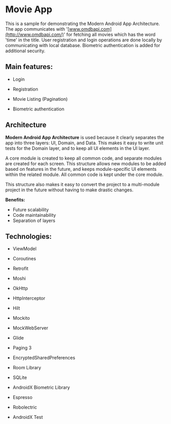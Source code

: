 # Movie App

This is a sample for demonstrating the Modern Android App Architecture. The app communicates with '[www.omdbapi.com](http://www.omdbapi.com/)' for fetching all movies which has the word 'time' in the title. User registration and login operations are done locally by communicating with local database. Biometric authentication is added for additional security.

## **Main features:**

* Login

* Registration

* Movie Listing (Pagination)

* Biometric authentication

## **Architecture**

**Modern Android App Architecture** is used because it clearly separates the app into three layers: UI, Domain, and Data. This makes it easy to write unit tests for the Domain layer, and to keep all UI elements in the UI layer.

A core module is created to keep all common code, and separate modules are created for each screen. This structure allows new modules to be added based on features in the future, and keeps module-specific UI elements within the related module. All common code is kept under the core module.

This structure also makes it easy to convert the project to a multi-module project in the future without having to make drastic changes.

**Benefits:**

* Future scalability
* Code maintainability
* Separation of layers

## **Technologies:**

* ViewModel

* Coroutines

* Retrofit
  
* Moshi

* OkHttp

* HttpInterceptor

* Hilt

* Mockito

* MockWebServer

* Glide

* Paging 3

* EncryptedSharedPreferences

* Room Library

* SQLite

* AndroidX Biometric Library

* Espresso
  
* Robolectric
  
* AndroidX Test
